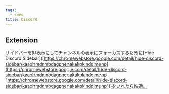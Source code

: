 ```yaml
---
tags:
  - seed
title: Discord
---
```

## Extension
サイドバーを非表示にしてチャンネルの表示にフォーカスするために[Hide Discord Sidebar]([https://chromewebstore.google.com/detail/hide-discord-sidebar/kaaohmdnmbdagpnenakakpkinddjmenp](https://chromewebstore.google.com/detail/hide-discord-sidebar/kaaohmdnmbdagpnenakakpkinddjmenp "https://chromewebstore.google.com/detail/hide-discord-sidebar/kaaohmdnmbdagpnenakakpkinddjmenp"))をいれたら快適。
